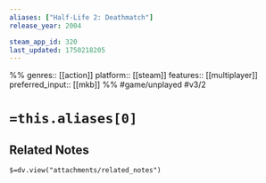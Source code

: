 ```yaml
---
aliases: ["Half-Life 2: Deathmatch"]
release_year: 2004

steam_app_id: 320
last_updated: 1750218205
---
```

%%
genres:: [[action]]
platform:: [[steam]]
features:: [[multiplayer]]
preferred_input:: [[mkb]]
%%
#game/unplayed
#v3/2

# `=this.aliases[0]`
## Related Notes
`$=dv.view("attachments/related_notes")`